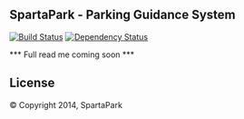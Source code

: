 ## SpartaPark - Parking Guidance System

[![Build Status](https://travis-ci.org/kr85/SpartaPark.svg?branch=master)](https://travis-ci.org/kr85/SpartaPark)
[![Dependency Status](https://www.versioneye.com/user/projects/547c112360944d57d900027d/badge.svg)](https://www.versioneye.com/user/projects/547c112360944d57d900027d)

*** Full read me coming soon ***

## License

&copy; Copyright 2014, SpartaPark

